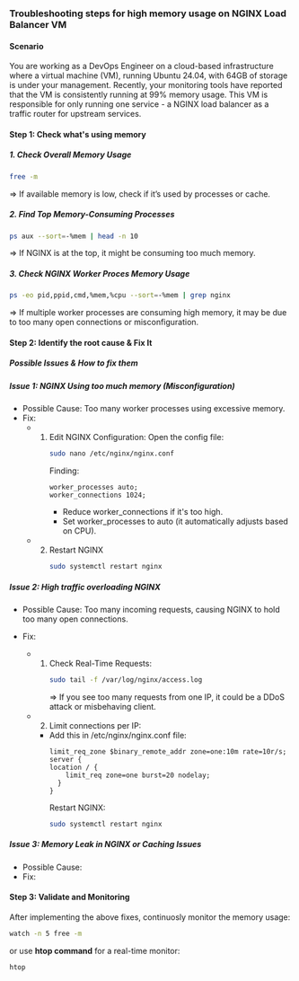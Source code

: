 ### Troubleshooting steps for high memory usage on NGINX Load Balancer VM

#### Scenario
You are working as a DevOps Engineer on a cloud-based infrastructure where a virtual machine (VM), running Ubuntu 24.04, with 64GB of storage is under your management. Recently, your monitoring tools have reported that the VM is consistently running at 99% memory usage. This VM is responsible for only running one service - a NGINX load balancer as a traffic router for upstream services.
<br>

#### Step 1: Check what's using memory
##### 1. Check Overall Memory Usage
  ````bash
  free -m
  ````
  => If available memory is low, check if it’s used by processes or cache.
  
##### 2. Find Top Memory-Consuming Processes
  ```bash
  ps aux --sort=-%mem | head -n 10
  ```
  => If NGINX is at the top, it might be consuming too much memory.
  
##### 3. Check NGINX Worker Proces Memory Usage
  ```bash
  ps -eo pid,ppid,cmd,%mem,%cpu --sort=-%mem | grep nginx
  ```
  => If multiple worker processes are consuming high memory, it may be due to too many open connections or misconfiguration.
  
#### Step 2: Identify the root cause & Fix It
##### Possible Issues & How to fix them

##### Issue 1: NGINX Using too much memory (Misconfiguration)
  - Possible Cause: Too many worker processes using excessive memory.
  - Fix:
    - 1. Edit NGINX Configuration:
         Open the config file:
         ```bash
         sudo nano /etc/nginx/nginx.conf
         ```
         Finding:
         ```
         worker_processes auto;
         worker_connections 1024;
         ```
         - Reduce worker_connections if it's too high.
         - Set worker_processes to auto (it automatically adjusts based on CPU).
    - 2. Restart NGINX
         ```bash
         sudo systemctl restart nginx
         ```
         
##### Issue 2: High traffic overloading NGINX
  - Possible Cause: Too many incoming requests, causing NGINX to hold too many open connections.

  - Fix:
    - 1. Check Real-Time Requests:
         ```bash
         sudo tail -f /var/log/nginx/access.log
         ```
         => If you see too many requests from one IP, it could be a DDoS attack or       misbehaving client.
         
    - 2. Limit connections per IP:
      - Add this in /etc/nginx/nginx.conf file:
        ```nginx
        limit_req_zone $binary_remote_addr zone=one:10m rate=10r/s;
        server {
        location / {
            limit_req zone=one burst=20 nodelay;
          }
        }
        ```
        Restart NGINX:
        ```bash
        sudo systemctl restart nginx
        ```
##### Issue 3: Memory Leak in NGINX or Caching Issues
  - Possible Cause: 
  - Fix:
    
#### Step 3: Validate and Monitoring
After implementing the above fixes, continuosly monitor the memory usage:
```bash
watch -n 5 free -m
```
or use **htop command** for a real-time monitor:
```bash
htop
```
